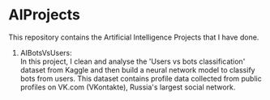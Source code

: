 # AIProjects
This repository contains the Artificial Intelligence Projects that I have done.

1. AIBotsVsUsers: \
    In this project, I clean and analyse the 'Users vs bots classification' dataset from Kaggle and then build a neural network model to classify bots from users. This dataset contains profile data collected from public profiles on VK.com (VKontakte), Russia's largest social network.
